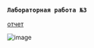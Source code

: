 ### `Лабораторная работа №3`
[отчет](https://docs.google.com/document/d/1Nv82QL0nxYuG6a1p-mmZkJMJUbs8H5JbFGNievejeok/edit#heading=h.gjdgxs)

![image](https://github.com/408456/database-lab3/assets/160867954/3481b059-1337-456a-84d1-7968f2f612db)
